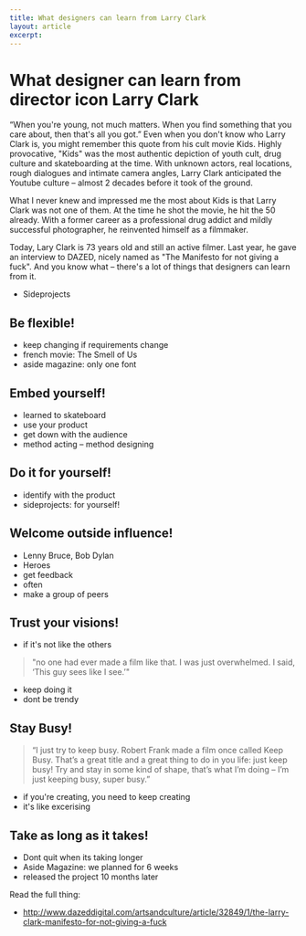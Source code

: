 ```yaml
---
title: What designers can learn from Larry Clark
layout: article
excerpt:
---
```


# What designer can learn from director icon Larry Clark

“When you're young, not much matters. When you find something that you care about, then that's all you got.” Even when you don't know who Larry Clark is, you might remember this quote from his cult movie Kids. Highly provocative, "Kids" was the most authentic depiction of youth cult, drug culture and skateboarding at the time. With unknown actors, real locations, rough dialogues and intimate camera angles, Larry Clark anticipated the Youtube culture – almost 2 decades before it took of the ground.

What I never knew and impressed me the most about Kids is that Larry Clark was not one of them. At the time he shot the movie, he hit the 50 already. With a former career as a professional drug addict and mildly successful photographer, he reinvented himself as a filmmaker.

Today, Lary Clark is 73 years old and still an active filmer. Last year, he gave an interview to DAZED, nicely named as "The Manifesto for not giving a fuck". And you know what – there's a lot of things that designers can learn from it.

- Sideprojects

## Be flexible!

- keep changing if requirements change
- french movie: The Smell of Us
- aside magazine: only one font

## Embed yourself!

- learned to skateboard
- use your product
- get down with the audience
- method acting – method designing

## Do it for yourself!

- identify with the product
- sideprojects: for yourself!

## Welcome outside influence!

- Lenny Bruce, Bob Dylan
- Heroes
- get feedback
- often
- make a group of peers

## Trust your visions!

- if it's not like the others

> "no one had ever made a film like that. I was just overwhelmed. I said, ‘This guy sees like I see.’"

- keep doing it
- dont be trendy

## Stay Busy!

> “I just try to keep busy. Robert Frank made a film once called Keep Busy. That’s a great title and a great thing to do in you life: just keep busy! Try and stay in some kind of shape, that’s what I’m doing – I’m just keeping busy, super busy.”

- if you're creating, you need to keep creating
- it's like excerising

## Take as long as it takes!

- Dont quit when its taking longer
- Aside Magazine: we planned for 6 weeks
- released the project 10 months later

Read the full thing:
- http://www.dazeddigital.com/artsandculture/article/32849/1/the-larry-clark-manifesto-for-not-giving-a-fuck

